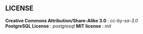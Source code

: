## LICENSE

**Creative Commons Attribution/Share-Alike 3.0** : *cc-by-sa-3.0*
<br />
**PostgreSQL License** : *postgresql*
**MIT license** : *mit*
